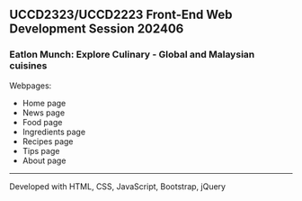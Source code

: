 ## UCCD2323/UCCD2223 Front-End Web Development Session 202406
### Eatlon Munch: Explore Culinary - Global and Malaysian cuisines 
Webpages:
- Home page
- News page
- Food page
- Ingredients page
- Recipes page
- Tips page
- About page
<hr>

Developed with HTML, CSS, JavaScript, Bootstrap, jQuery
